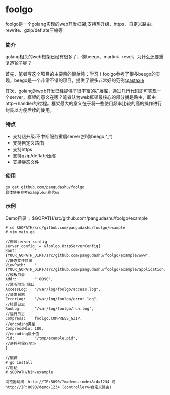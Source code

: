 # foolgo
foolgo是一个golang实现的web开发框架,支持热升级、https、自定义路由、rewrite、gzip/deflate压缩等

### 简介
golang相关的web框架已经有很多了，像beego、martini、revel，为什么还要重复造轮子呢？

首先，笔者写这个项目的主要目的很单纯：学习！foolgo参考了很多beego的实现，beego是一个非常不错的项目，提供了很多非常好的范例[@astaxie](https://github.com/astaxie)

其次，golang对web开发已经提供了很丰富的扩展库，通过几行代码即可实现一个server，框架的意义在哪？笔者认为web框架最核心的部分就是路由，即由http->handler的过程。框架最大的意义在于将一些使用频率比较的高的操作进行封装以方便后续的使用。

### 特点
* 支持热升级:不中断服务重启server(抄袭beego ^_^)
* 支持自定义路由
* 支持https
* 支持gzip/deflate压缩
* 支持静态文件

### 使用
	go get github.com/pangudashu/foolgo
	具体使用参考example示例代码

### 示例
Demo目录 ：$GOPATH/src/github.com/pangudashu/foolgo/example
	
	# cd $GOPATH/src/github.com/pangudashu/foolgo/example
	# vim main.go

	//修改server config
	server_config := &foolgo.HttpServerConfig{
	Root:        "{YOUR_GOPATH_DIR}/src/github.com/pangudashu/foolgo/example/www",               //静态文件目录
	ViewPath:    "{YOUR_GOPATH_DIR}/src/github.com/pangudashu/foolgo/example/application/views", //模板目录
	Addr:        ":8090",                                                                        //监听地址:端口
	AccessLog:   "/var/log/foolgo/access.log",                                                   //请求日志
	ErrorLog:    "/var/log/foolgo/error.log",                                                    //错误日志
	RunLog:      "/var/log/foolgo/run.log",                                                      //运行日志
	Compress:    foolgo.COMPRESS_GZIP,                                                           //encoding类型
	CompressMin: 100,                                                                            //encoding最小值
	Pid:         "/tmp/example.pid",                                                             //进程号保存地址
	}

	//编译
	# go install
	//启动
	# $GOPATH/bin/example

	浏览器访问：http://IP:8090/?m=demo.index&id=1234 或 http://IP:8090/demo/1234 (controller中自定义路由)



